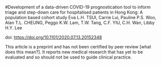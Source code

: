 #Development of a data-driven COVID-19 prognostication tool to inform triage and step-down care for hospitalised patients in Hong Kong: A population based cohort study
Eva L.H. TSUI, Carrie Lui, Pauline P.S. Woo, Alan T.L. CHEUNG, Peggo K.W. Lam, T.W. Tang, C.F. YIU, C.H. Wan, Libby H.Y. Lee

doi: https://doi.org/10.1101/2020.07.13.20152348

This article is a preprint and has not been certified by peer review [what does this mean?]. It reports new medical research that has yet to be evaluated and so should not be used to guide clinical practice.
